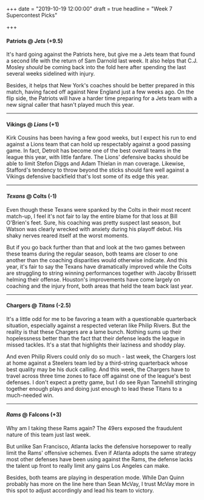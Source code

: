 +++
date = "2019-10-19 12:00:00"
draft = true
headline = "Week 7 Supercontest Picks"

+++
#### Patriots @ _Jets_ (+9.5)

It's hard going against the Patriots here, but give me a Jets team that found a second life with the return of Sam Darnold last week. It also helps that C.J. Mosley _should_ be coming back into the fold here after spending the last several weeks sidelined with injury.

Besides, it helps that New York's coaches should be better prepared in this match, having faced off against New England just a few weeks ago. On the flip side, the Patriots will have a harder time preparing for a Jets team with a new signal caller that hasn't played much this year.

***

#### Vikings @ _Lions_ (+1)

Kirk Cousins has been having a few good weeks, but I expect his run to end against a Lions team that can hold up respectably against a good passing game. In fact, Detroit has become one of the best overall teams in the league this year, with little fanfare. The Lions' defensive backs should be able to limit Stefon Diggs and Adam Thielan in man coverage. Likewise, Stafford's tendency to throw beyond the sticks should fare well against a Vikings defensive backfield that's lost some of its edge this year.

***

#### _Texans_ @ Colts (-1)

Even though these Texans were spanked by the Colts in their most recent match-up, I feel it's not fair to lay the entire blame for that loss at Bill O'Brien's feet. Sure, his coaching was pretty suspect last season, but Watson was clearly wrecked with anxiety during his playoff debut. His shaky nerves reared itself at the worst moments.

But if you go back further than that and look at the two games between these teams during the regular season, both teams are closer to one another than the coaching disparities would otherwise indicate. And this year, it's fair to say the Texans have dramatically improved while the Colts are struggling to string winning performances together with Jacoby Brissett helming their offense. Houston's improvements have come largely on coaching and the injury front, both areas that held the team back last year.

***

#### Chargers @ _Titans_ (-2.5)

It's a little odd for me to be favoring a team with a questionable quarterback situation, especially against a respected veteran like Philip Rivers. But the reality is that these Chargers are a lame bunch. Nothing sums up their hopelessness better than the fact that their defense leads the league in missed tackles. It's a stat that highlights their laziness and shoddy play.

And even Philip Rivers could only do so much - last week, the Chargers lost at home against a Steelers team led by a third-string quarterback whose best quality may be his duck calling. And this week, the Chargers have to travel across three time zones to face off against one of the league's best defenses. I don't expect a pretty game, but I do see Ryan Tannehill stringing together enough plays and doing just enough to lead these Titans to a much-needed win.

***

#### _Rams_ @ Falcons (+3)

Why am I taking these Rams again? The 49ers exposed the fraudulent nature of this team just last week.

But unlike San Francisco, Atlanta lacks the defensive horsepower to really limit the Rams' offensive schemes. Even if Atlanta adopts the same strategy most other defenses have been using against the Rams, the defense lacks the talent up front to really limit any gains Los Angeles can make.

Besides, both teams are playing in desperation mode. While Dan Quinn probably has more on the line here than Sean McVay, I trust McVay more in this spot to adjust accordingly and lead his team to victory.  